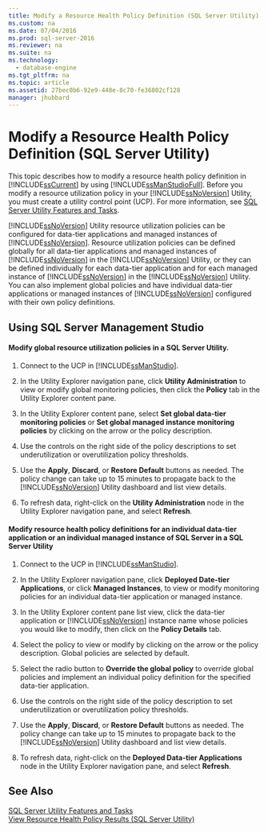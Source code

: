 ```yaml
---
title: Modify a Resource Health Policy Definition (SQL Server Utility)
ms.custom: na
ms.date: 07/04/2016
ms.prod: sql-server-2016
ms.reviewer: na
ms.suite: na
ms.technology: 
  - database-engine
ms.tgt_pltfrm: na
ms.topic: article
ms.assetid: 27bec0b6-92e9-448e-8c70-fe36802cf128
manager: jhubbard
---
```

# Modify a Resource Health Policy Definition (SQL Server Utility)
This topic describes how to modify a resource health policy definition in [!INCLUDE[ssCurrent](../../Topics/TopicNameContainA/includes/ssCurrent_md.md)] by using [!INCLUDE[ssManStudioFull](../../Topics/TopicNameContainA/includes/ssManStudioFull_md.md)]. Before you modify a resource utilization policy in your [!INCLUDE[ssNoVersion](../../Topics/TopicNameContainA/includes/ssNoVersion_md.md)] Utility, you must create a utility control point (UCP). For more information, see [SQL Server Utility Features and Tasks](../../Topics/TopicNameNotContainA/SQL-Server-Utility-Features-and-Tasks.md).  
  
 [!INCLUDE[ssNoVersion](../../Topics/TopicNameContainA/includes/ssNoVersion_md.md)] Utility resource utilization policies can be configured for data-tier applications and managed instances of [!INCLUDE[ssNoVersion](../../Topics/TopicNameContainA/includes/ssNoVersion_md.md)]. Resource utilization policies can be defined globally for all data-tier applications and managed instances of [!INCLUDE[ssNoVersion](../../Topics/TopicNameContainA/includes/ssNoVersion_md.md)] in the [!INCLUDE[ssNoVersion](../../Topics/TopicNameContainA/includes/ssNoVersion_md.md)] Utility, or they can be defined individually for each data-tier application and for each managed instance of [!INCLUDE[ssNoVersion](../../Topics/TopicNameContainA/includes/ssNoVersion_md.md)] in the [!INCLUDE[ssNoVersion](../../Topics/TopicNameContainA/includes/ssNoVersion_md.md)] Utility. You can also implement global policies and have individual data-tier applications or managed instances of [!INCLUDE[ssNoVersion](../../Topics/TopicNameContainA/includes/ssNoVersion_md.md)] configured with their own policy definitions.  
  
##  <a name="SSMSProcedure"></a> Using SQL Server Management Studio  
  
#### Modify global resource utilization policies in a SQL Server Utility.  
  
1.  Connect to the UCP in [!INCLUDE[ssManStudio](../../Topics/TopicNameContainA/includes/ssManStudio_md.md)].  
  
2.  In the Utility Explorer navigation pane, click **Utility Administration** to view or modify global monitoring policies, then click the **Policy** tab in the Utility Explorer content pane.  
  
3.  In the Utility Explorer content pane, select **Set global data-tier monitoring policies** or **Set global managed instance monitoring policies** by clicking on the arrow or the policy description.  
  
4.  Use the controls on the right side of the policy descriptions to set underutilization or overutilization policy thresholds.  
  
5.  Use the **Apply**, **Discard**, or **Restore Default** buttons as needed. The policy change can take up to 15 minutes to propagate back to the [!INCLUDE[ssNoVersion](../../Topics/TopicNameContainA/includes/ssNoVersion_md.md)] Utility dashboard and list view details.  
  
6.  To refresh data, right-click on the **Utility Administration** node in the Utility Explorer navigation pane, and select **Refresh**.  
  
#### Modify resource health policy definitions for an individual data-tier application or an individual managed instance of SQL Server in a SQL Server Utility  
  
1.  Connect to the UCP in [!INCLUDE[ssManStudio](../../Topics/TopicNameContainA/includes/ssManStudio_md.md)].  
  
2.  In the Utility Explorer navigation pane, click **Deployed Date-tier Applications**, or click **Managed Instances**, to view or modify monitoring policies for an individual data-tier application or managed instance.  
  
3.  In the Utility Explorer content pane list view, click the data-tier application or [!INCLUDE[ssNoVersion](../../Topics/TopicNameContainA/includes/ssNoVersion_md.md)] instance name whose policies you would like to modify, then click on the **Policy Details** tab.  
  
4.  Select the policy to view or modify by clicking on the arrow or the policy description. Global policies are selected by default.  
  
5.  Select the radio button to **Override the global policy** to override global policies and implement an individual policy definition for the specified data-tier application.  
  
6.  Use the controls on the right side of the policy description to set underutilization or overutilization policy thresholds.  
  
7.  Use the **Apply**, **Discard**, or **Restore Default** buttons as needed. The policy change can take up to 15 minutes to propagate back to the [!INCLUDE[ssNoVersion](../../Topics/TopicNameContainA/includes/ssNoVersion_md.md)] Utility dashboard and list view details.  
  
8.  To refresh data, right-click on the **Deployed Data-tier Applications** node in the Utility Explorer navigation pane, and select **Refresh**.  
  
## See Also  
 [SQL Server Utility Features and Tasks](../../Topics/TopicNameNotContainA/SQL-Server-Utility-Features-and-Tasks.md)   
 [View Resource Health Policy Results (SQL Server Utility)](../../Topics/TopicNameNotContainA/View-Resource-Health-Policy-Results--SQL-Server-Utility-.md)